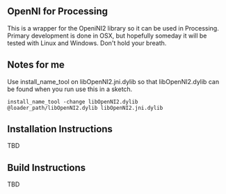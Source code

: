 ## OpenNI for Processing

This is a wrapper for the OpeniNI2 library so it can be used in Processing.
Primary development is done in OSX, but hopefully someday it will be tested with Linux and Windows.
Don't hold your breath.

## Notes for me
Use install_name_tool on libOpenNI2.jni.dylib so that libOpenNI2.dylib can be found when you run use this in a sketch.

`install_name_tool -change libOpenNI2.dylib @loader_path/libOpenNI2.dylib libOpenNI2.jni.dylib`

## Installation Instructions

TBD

## Build Instructions

TBD